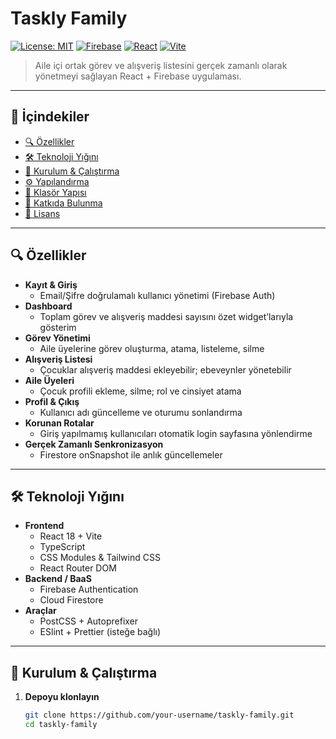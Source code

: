 # Taskly Family

[![License: MIT](https://img.shields.io/badge/License-MIT-blue.svg)](LICENSE) [![Firebase](https://img.shields.io/badge/Firebase-Firestore%20%7C%20Auth-orange.svg)](https://firebase.google.com/) [![React](https://img.shields.io/badge/React-v18-blue.svg)](https://reactjs.org/) [![Vite](https://img.shields.io/badge/Vite-3.0-brightgreen.svg)](https://vitejs.dev/)

> Aile içi ortak görev ve alışveriş listesini gerçek zamanlı olarak yönetmeyi sağlayan React + Firebase uygulaması.

---

## 📖 İçindekiler

- [🔍 Özellikler](#-özellikler)  
- [🛠️ Teknoloji Yığını](#️-teknoloji-yığını)  
- [🚀 Kurulum & Çalıştırma](#-kurulum--çalıştırma)  
- [⚙️ Yapılandırma](#️-yapılandırma)  
- [📂 Klasör Yapısı](#-klasör-yapısı)  
- [🤝 Katkıda Bulunma](#-katkıda-bulunma)  
- [📄 Lisans](#-lisans)  

---

## 🔍 Özellikler

- **Kayıt & Giriş**  
  - Email/Şifre doğrulamalı kullanıcı yönetimi (Firebase Auth)  
- **Dashboard**  
  - Toplam görev ve alışveriş maddesi sayısını özet widget’larıyla gösterim  
- **Görev Yönetimi**  
  - Aile üyelerine görev oluşturma, atama, listeleme, silme  
- **Alışveriş Listesi**  
  - Çocuklar alışveriş maddesi ekleyebilir; ebeveynler yönetebilir  
- **Aile Üyeleri**  
  - Çocuk profili ekleme, silme; rol ve cinsiyet atama  
- **Profil & Çıkış**  
  - Kullanıcı adı güncelleme ve oturumu sonlandırma  
- **Korunan Rotalar**  
  - Giriş yapılmamış kullanıcıları otomatik login sayfasına yönlendirme  
- **Gerçek Zamanlı Senkronizasyon**  
  - Firestore onSnapshot ile anlık güncellemeler  

---

## 🛠️ Teknoloji Yığını

- **Frontend**  
  - React 18 + Vite  
  - TypeScript  
  - CSS Modules & Tailwind CSS  
  - React Router DOM  
- **Backend / BaaS**  
  - Firebase Authentication  
  - Cloud Firestore  
- **Araçlar**  
  - PostCSS + Autoprefixer  
  - ESlint + Prettier (isteğe bağlı)  

---

## 🚀 Kurulum & Çalıştırma

1. **Depoyu klonlayın**  
   ```bash
   git clone https://github.com/your-username/taskly-family.git
   cd taskly-family
